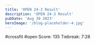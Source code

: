```yaml
---
title: 'OPEN 24-3 Result'
description: 'OPEN 24-3 Result'
pubDate: 'Aug 30 2023'
heroImage: '/blog-placeholder-4.jpg'
---
```

#crossfit #open
Score: 135
Tiebreak: 7:28
